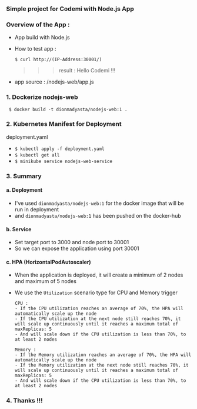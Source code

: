 ### Simple project for Codemi with Node.js App

### Overview of the App :

- App build with Node.js
- How to test app :

  ```$ curl http://(IP-Address:30001/)``` 

  >>> result : Hello Codemi !!!

- app source :
  /nodejs-web/app.js

### 1. Dockerize nodejs-web
 
  ``` $ docker build -t dionmadyasta/nodejs-web:1 .```

### 2. Kubernetes Manifest for Deployment

  deployment.yaml
 
 -  ```$ kubectl apply -f deployment.yaml ```
 -  ```$ kubectl get all ```
 -  ```$ minikube service nodejs-web-service ``` 
  
### 3. Summary

####    a.  Deployment

- I've used ```dionmadyasta/nodejs-web:1``` for the docker image that will be run in deployment
- and ```dionmadyasta/nodejs-web:1``` has been pushed on the docker-hub

####    b.  Service

- Set target port to 3000 and node port to 30001
- So we can expose the application using port 30001

####  c.  HPA (HorizontalPodAutoscaler)

- When the application is deployed, it will create a minimum of 2 nodes and maximum of 5 nodes
- We use the ```Utilization``` scenario type for CPU and Memory trigger

      CPU : 
      - If the CPU utilization reaches an average of 70%, the HPA will automatically scale up the node
      - If the CPU utilization at the next node still reaches 70%, it will scale up continuously until it reaches a maximum total of maxReplicas: 5
      - And will scale down if the CPU utilization is less than 70%, to at least 2 nodes

      Memory :
      - If the Memory utilization reaches an average of 70%, the HPA will automatically scale up the node
      - If the Memory utilization at the next node still reaches 70%, it will scale up continuously until it reaches a maximum total of maxReplicas: 5
      - And will scale down if the CPU utilization is less than 70%, to at least 2 nodes



### 4. Thanks !!!